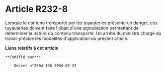# Article R232-8

Lorsque le contenu transporté par les tuyauteries présente un danger, ces tuyauteries doivent faire l'objet d'une
signalisation permettant de déterminer la nature du contenu transporté. Un arrêté du ministre chargé du travail précise les
modalités d'application du présent article.

**Liens relatifs à cet article**

	**Codifié par**:

	  - Décret n°2004-196 2004-02-25
